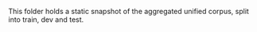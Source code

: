 This folder holds a static snapshot of the aggregated unified corpus, split into train, dev and test.
